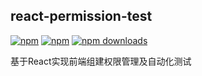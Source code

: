 ## react-permission-test
[![npm](https://img.shields.io/npm/v/@yanxlg/react-permission-test.svg?style=flat-square)](https://www.npmjs.com/package/@yanxlg/react-permission-test)
[![npm](https://img.shields.io/npm/l/@yanxlg/react-permission-test.svg?style=flat-square)](https://www.npmjs.com/package/@yanxlg/react-permission-test)
[![npm downloads](https://img.shields.io/npm/dm/@yanxlg/react-permission-test.svg)](https://img.shields.io/npm/dm/@yanxlg/react-permission-test.svg)

基于React实现前端组建权限管理及自动化测试